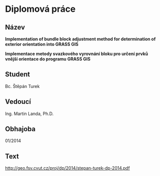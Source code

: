 # Diplomová práce

## Název

**Implementation of bundle block adjustment method for determination of exterior orientation into GRASS GIS**

**Implementace metody svazkového vyrovnání bloku pro určení prvků vnější orientace do programu GRASS GIS**

## Student

Bc. Štěpán Turek

## Vedoucí

Ing. Martin Landa, Ph.D.

## Obhajoba

01/2014

## Text

http://geo.fsv.cvut.cz/proj/dp/2014/stepan-turek-dp-2014.pdf
